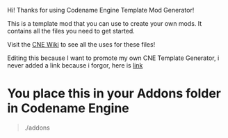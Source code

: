 Hi! Thanks for using Codename Engine Template Mod Generator!

This is a template mod that you can use to create your own mods. It contains all the files you need to get started.

Visit the [CNE Wiki](https://codename-engine.com/) to see all the uses for these files!


Editing this because I want to promote my own CNE Template Generator, i never added a link because i forgor, here is [link](https://github.com/ItsLJcool/Codename-Template-Generator)

# You place this in your Addons folder in Codename Engine
> ./addons